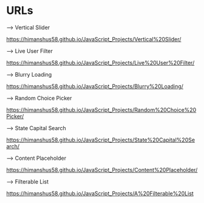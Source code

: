 # URLs

--> Vertical Slider

https://himanshus58.github.io/JavaScript_Projects/Vertical%20Slider/

--> Live User Filter

https://himanshus58.github.io/JavaScript_Projects/Live%20User%20Filter/

--> Blurry Loading

https://himanshus58.github.io/JavaScript_Projects/Blurry%20Loading/

--> Random Choice Picker

https://himanshus58.github.io/JavaScript_Projects/Random%20Choice%20Picker/

--> State Capital Search

https://himanshus58.github.io/JavaScript_Projects/State%20Capital%20Search/

--> Content Placeholder

https://himanshus58.github.io/JavaScript_Projects/Content%20Placeholder/

--> Filterable List

https://himanshus58.github.io/JavaScript_Projects/A%20Filterable%20List
